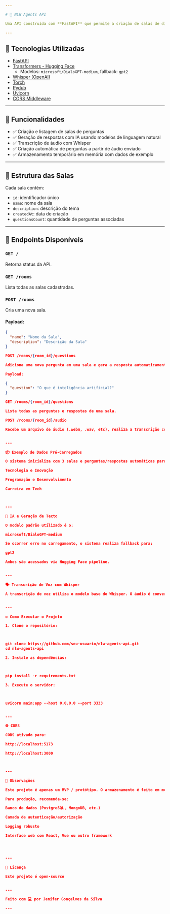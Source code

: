 ```yaml
---

# 🤖 NLW Agents API

Uma API construída com **FastAPI** que permite a criação de salas de discussão com **respostas automáticas geradas por IA**. Além disso, suporta **transcrição de áudio com Whisper** e conversão da fala em perguntas automaticamente respondidas por modelos da Hugging Face.

---
```


## 🧠 Tecnologias Utilizadas

- [FastAPI](https://fastapi.tiangolo.com/)
- [Transformers - Hugging Face](https://huggingface.co/transformers/)
  - Modelos: `microsoft/DialoGPT-medium`, fallback: `gpt2`
- [Whisper (OpenAI)](https://github.com/openai/whisper)
- [Torch](https://pytorch.org/)
- [Pydub](https://github.com/jiaaro/pydub)
- [Uvicorn](https://www.uvicorn.org/)
- [CORS Middleware](https://fastapi.tiangolo.com/tutorial/cors/)

---

## 🚀 Funcionalidades

- ✅ Criação e listagem de salas de perguntas
- ✅ Geração de respostas com IA usando modelos de linguagem natural
- ✅ Transcrição de áudio com Whisper
- ✅ Criação automática de perguntas a partir de áudio enviado
- ✅ Armazenamento temporário em memória com dados de exemplo

---

## 📁 Estrutura das Salas

Cada sala contém:
- `id`: identificador único
- `name`: nome da sala
- `description`: descrição do tema
- `createdAt`: data de criação
- `questionsCount`: quantidade de perguntas associadas

---

## 📌 Endpoints Disponíveis

### `GET /`
Retorna status da API.

### `GET /rooms`
Lista todas as salas cadastradas.

### `POST /rooms`
Cria uma nova sala.

#### Payload:
```json
{
  "name": "Nome da Sala",
  "description": "Descrição da Sala"
}

POST /rooms/{room_id}/questions

Adiciona uma nova pergunta em uma sala e gera a resposta automaticamente.

Payload:

{
  "question": "O que é inteligência artificial?"
}

GET /rooms/{room_id}/questions

Lista todas as perguntas e respostas de uma sala.

POST /rooms/{room_id}/audio

Recebe um arquivo de áudio (.webm, .wav, etc), realiza a transcrição com Whisper e gera uma resposta automática.


---

📦 Exemplo de Dados Pré-Carregados

O sistema inicializa com 3 salas e perguntas/respostas automáticas para teste:

Tecnologia e Inovação

Programação e Desenvolvimento

Carreira em Tech



---

🧠 IA e Geração de Texto

O modelo padrão utilizado é o:

microsoft/DialoGPT-medium

Se ocorrer erro no carregamento, o sistema realiza fallback para:

gpt2

Ambos são acessados via Hugging Face pipeline.


---

🗣️ Transcrição de Voz com Whisper

A transcrição de voz utiliza o modelo base do Whisper. O áudio é convertido automaticamente para .wav caso necessário.


---

⚙️ Como Executar o Projeto

1. Clone o repositório:



git clone https://github.com/seu-usuario/nlw-agents-api.git
cd nlw-agents-api

2. Instale as dependências:



pip install -r requirements.txt

3. Execute o servidor:



uvicorn main:app --host 0.0.0.0 --port 3333


---

🌐 CORS

CORS ativado para:

http://localhost:5173

http://localhost:3000



---

📌 Observações

Este projeto é apenas um MVP / protótipo. O armazenamento é feito em memória.

Para produção, recomenda-se:

Banco de dados (PostgreSQL, MongoDB, etc.)

Camada de autenticação/autorização

Logging robusto

Interface web com React, Vue ou outro framework




---

📜 Licença

Este projeto é open-source 


---

Feito com 💻 por Jenifer Gonçalves da Silva

---

